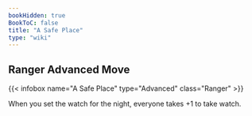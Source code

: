 ```yaml
---
bookHidden: true
BookToC: false
title: "A Safe Place"
type: "wiki"
---
```

## Ranger Advanced Move
{{< infobox name="A Safe Place" type="Advanced" class="Ranger" >}}

When you set the watch for the night, everyone takes +1 to take watch.